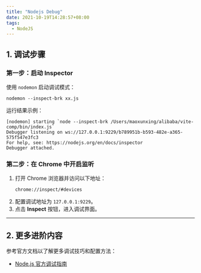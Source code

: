 ```yaml
---
title: "Nodejs Debug"
date: 2021-10-19T14:28:57+08:00
tags:
  - NodeJS
---
```


## **1. 调试步骤**

### **第一步：启动 Inspector**

使用 `nodemon` 启动调试模式：

```shell
nodemon --inspect-brk xx.js
```

运行结果示例：

```shell
[nodemon] starting `node --inspect-brk /Users/maoxunxing/alibaba/vite-comp/bin/index.js`
Debugger listening on ws://127.0.0.1:9229/b789951b-b593-482e-a365-575f547e3fc3
For help, see: https://nodejs.org/en/docs/inspector
Debugger attached.
```

### **第二步：在 Chrome 中开启监听**

1. 打开 Chrome 浏览器并访问以下地址：
   ```shell
   chrome://inspect/#devices
   ```
2. 配置调试地址为 `127.0.0.1:9229`。
3. 点击 **Inspect** 按钮，进入调试界面。

---

## **2. 更多进阶内容**

参考官方文档以了解更多调试技巧和配置方法：

- [Node.js 官方调试指南](https://nodejs.org/en/docs/guides/debugging-getting-started/)

```
